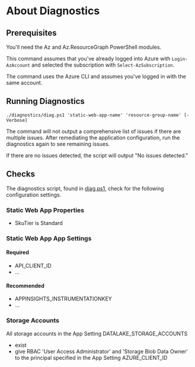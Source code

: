 # About Diagnostics

## Prerequisites

You'll need the Az and Az.ResourceGraph PowerShell modules.

This command assumes that you've already logged into Azure with `Login-AzAccount` and selected the subscription with `Select-AzSubscription`.

The command uses the Azure CLI and assumes you've logged in with the same account.

## Running Diagnostics

`./diagnostics/diag.ps1 'static-web-app-name' 'resource-group-name' [-Verbose]`

The command will not output a comprehensive list of issues if there are multiple issues. After remediating the application configuration, run the diagnostics again to see remaining issues.

If there are no issues detected, the script will output "No issues detected."

## Checks

The diagnostics script, found in [diag.ps1](/diagnostics/diag.ps1), check for the following configuration settings.

### Static Web App Properties

- SkuTier is Standard

### Static Web App App Settings

#### Required

- API_CLIENT_ID
- ...

#### Recommended

- APPINSIGHTS_INSTRUMENTATIONKEY
- ...

### Storage Accounts

All storage accounts in the App Setting DATALAKE_STORAGE_ACCOUNTS

- exist
- give RBAC 'User Access Administrator' and 'Storage Blob Data Owner' to the principal specified in the App Setting AZURE_CLIENT_ID
